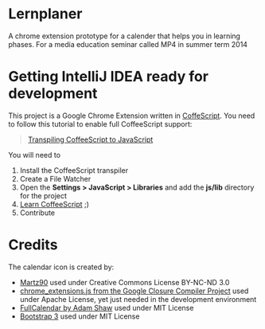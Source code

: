 Lernplaner
==========

A chrome extension prototype for a calender that helps you in learning phases.
For a media education seminar called MP4 in summer term 2014


Getting IntelliJ IDEA ready for development
==========
This project is a Google Chrome Extension written in [CoffeScript](www.coffeescript.org).
You need to follow this tutorial to enable full CoffeeScript support:

>[Transpiling CoffeeScript to JavaScript](http://www.jetbrains.com/idea/webhelp/transpiling-coffeescript-to-javascript.html)

You will need to

1. Install the CoffeeScript transpiler
2. Create a File Watcher
3. Open the **Settings > JavaScript > Libraries** and add the **js/lib** directory for the project
4. [Learn CoffeeScript](http://coffeescript.codeschool.com/) ;)
5. Contribute


Credits
==========

The calendar icon is created by:

* [Martz90](http://www.iconarchive.com/show/circle-icons-by-martz90/calendar-icon.html) used under Creative Commons License BY-NC-ND 3.0
* [chrome_extensions.js from the Google Closure Compiler Project](https://github.com/google/closure-compiler) used under Apache License, yet just needed in the development environment
* [FullCalendar by Adam Shaw](http://arshaw.com/fullcalendar/) used under MIT License
* [Bootstrap 3](http://getbootstrap.com) used under MIT License
